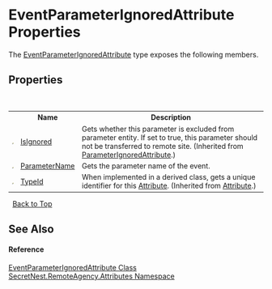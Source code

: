 # EventParameterIgnoredAttribute Properties
 

The <a href="T_SecretNest_RemoteAgency_Attributes_EventParameterIgnoredAttribute">EventParameterIgnoredAttribute</a> type exposes the following members.


## Properties
&nbsp;<table><tr><th></th><th>Name</th><th>Description</th></tr><tr><td>![Public property](media/pubproperty.gif "Public property")</td><td><a href="P_SecretNest_RemoteAgency_Attributes_ParameterIgnoredAttribute_IsIgnored">IsIgnored</a></td><td>
Gets whether this parameter is excluded from parameter entity. If set to true, this parameter should not be transferred to remote site.
 (Inherited from <a href="T_SecretNest_RemoteAgency_Attributes_ParameterIgnoredAttribute">ParameterIgnoredAttribute</a>.)</td></tr><tr><td>![Public property](media/pubproperty.gif "Public property")</td><td><a href="P_SecretNest_RemoteAgency_Attributes_EventParameterIgnoredAttribute_ParameterName">ParameterName</a></td><td>
Gets the parameter name of the event.</td></tr><tr><td>![Public property](media/pubproperty.gif "Public property")</td><td><a href="https://docs.microsoft.com/dotnet/api/system.attribute.typeid#System_Attribute_TypeId" target="_blank">TypeId</a></td><td>
When implemented in a derived class, gets a unique identifier for this <a href="https://docs.microsoft.com/dotnet/api/system.attribute" target="_blank">Attribute</a>.
 (Inherited from <a href="https://docs.microsoft.com/dotnet/api/system.attribute" target="_blank">Attribute</a>.)</td></tr></table>&nbsp;
<a href="#eventparameterignoredattribute-properties">Back to Top</a>

## See Also


#### Reference
<a href="T_SecretNest_RemoteAgency_Attributes_EventParameterIgnoredAttribute">EventParameterIgnoredAttribute Class</a><br /><a href="N_SecretNest_RemoteAgency_Attributes">SecretNest.RemoteAgency.Attributes Namespace</a><br />